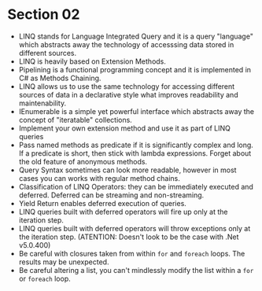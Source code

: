 # Section 02

-   LINQ stands for Language Integrated Query and it is a query "language" which
    abstracts away the technology of accesssing data stored in different sources.
-   LINQ is heavily based on Extension Methods.
-   Pipelining is a functional programming concept and it is implemented in C# as
    Methods Chaining.
-   LINQ allows us to use the same technology for accessing different sources of
    data in a declarative style what improves readability and maintenability.
-   IEnumerable is a simple yet powerful interface which abstracts away the
    concept of "iteratable" collections.
-   Implement your own extension method and use it as part of LINQ queries
-   Pass named methods as predicate if it is significantly complex and long. If a
    predicate is short, then stick with lambda expressions. Forget about the old
    feature of anonymous methods.
-   Query Syntax sometimes can look more readable, however in most cases you can
    works with regular method chains.
-   Classification of LINQ Operators: they can be immediately executed and
    deferred. Deferred can be streaming and non-streaming.
-   Yield Return enables deferred execution of queries.
-   LINQ queries built with deferred operators will fire up only at the iteration step.
-   LINQ queries built with deferred operators will throw exceptions only at the
    iteration step. (ATENTION: Doesn't look to be the case with .Net v5.0.400)
-   Be careful with closures taken from within `for` and `foreach` loops. The
    results may be unexpected.
-   Be careful altering a list, you can't mindlessly modify the list within a
    `for` or `foreach` loop.
